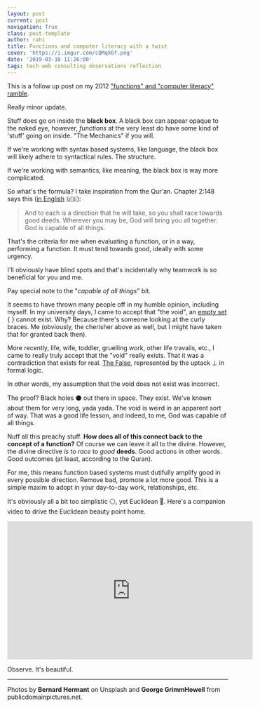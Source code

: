 ```yaml
---
layout: post
current: post
navigation: True
class: post-template
author: rahi
title: Functions and computer literacy with a twist
cover: 'https://i.imgur.com/cQMqX6f.png'
date: '2019-03-10 11:26:00'
tags: tech web consulting observations reflection
---
```


This is a follow up post on my 2012 ["functions" and "computer literacy" ramble](https://blog.rahidelvi.ca/functions_and_computer_literacy).

Really minor update.

Stuff does go on inside the **black box**. A black box can appear opaque to the naked eye, however, _functions_ at the very least do have some kind of 'stuff' going on inside. "The Mechanics" if you will.

If we're working with syntax based systems, like language, the black box will likely adhere to syntactical rules. The structure.

If we're working with semantics, like meaning, the black box is way more complicated.

So what's the formula? I take inspiration from the Qur'an. Chapter 2:148 says this ([in English](http://free-minds.org/quran/PM/2/148) 🇺🇸):

> And to each is a direction that he will take, so you shall race towards good deeds. Wherever you may be, God will bring you all together. God is capable of all things.

That's the criteria for me when evaluating a function, or in a way, performing a function. It must tend towards good, ideally with some urgency.

I'll obviously have blind spots and that's incidentally why teamwork is so beneficial for you and me.

Pay special note to the "_capable of all things_" bit.

It seems to have thrown many people off in my humble opinion, including myself. In my university days, I came to accept that "the void", an [empty set](https://en.wikipedia.org/wiki/Null_sign) { } cannot exist. Why? Because there's someone looking at the curly braces. Me (obviously, the cherisher above as well, but I might have taken that for granted back then).

More recently, life, wife, toddler, gruelling work, other life travails, etc., I came to really truly accept that the "void" really exists. That it was a contradiction that exists for real. [The False](https://en.wikipedia.org/wiki/False_(logic)), represented by the uptack ⊥ in formal logic.

In other words, my assumption that the void does not exist was incorrect.

The proof? Black holes ⚫ out there in space. They exist. We've known about them for very long, yada yada. The void is weird in an apparent sort of way. That was a good life lesson, and indeed, to me, God was capable of all things.

Nuff all this preachy stuff. **How does all of this connect back to the concept of a function?** Of course we can leave it all to the divine. However, the divine directive *is* to *race* to *good* **deeds**. Good actions in other words. Good outcomes (at least, according to the Quran).

For me, this means function based systems must dutifully amplify good in every possible direction. Remove bad, promote a lot more good. This is a simple maxim to adopt in your day-to-day work, relationships, etc.

It's obviously all a bit too simplistic ⚪, yet Euclidean 💐. Here's a companion video to drive the Euclidean beauty point home.

<iframe width="560" height="315" src="https://www.youtube.com/embed/uJ_1HMAGb4k" frameborder="0" allow="accelerometer; autoplay; encrypted-media; gyroscope; picture-in-picture" allowfullscreen></iframe>

Observe. It's beautiful.

---

Photos by **Bernard Hermant** on Unsplash and **George GrimmHowell** from publicdomainpictures.net.
